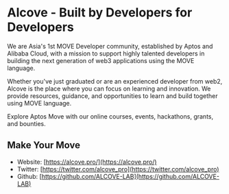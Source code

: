 
# Alcove - Built by Developers for Developers

We are Asia's 1st MOVE Developer community, established by Aptos and Alibaba Cloud, with a mission to support highly talented developers in building the next generation of web3 applications using the MOVE language.

Whether you've just graduated or are an experienced developer from web2, Alcove is the place where you can focus on learning and innovation. We provide resources, guidance, and opportunities to learn and build together using MOVE language.

Explore Aptos Move with our online courses, events, hackathons, grants, and bounties.

## Make Your Move

- Website: [https://alcove.pro/](https://alcove.pro/)
- Twitter: [https://twitter.com/alcove_pro](https://twitter.com/alcove_pro)
- Github: [https://github.com/ALCOVE-LAB](https://github.com/ALCOVE-LAB)
